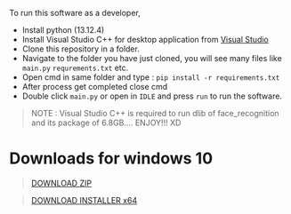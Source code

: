 To run this software as a developer,

* Install python (13.12.4)
* Install Visual Studio C++ for desktop application from [Visual Studio](http://visualstudio.microsoft.com/visual-cpp-build-tools/)
* Clone this repository in a folder.
* Navigate to the folder you have just cloned, you will see many files like `main.py` `requrements.txt` etc.
* Open cmd in same folder and type : `pip install -r requirements.txt`
* After process get completed close cmd
* Double click `main.py` or open in `IDLE` and press `run` to run the software.

> NOTE : Visual Studio C++ is required to run dlib of face_recognition and its package of 6.8GB.... ENJOY!!! XD


# Downloads for windows 10
> [DOWNLOAD ZIP](https://drive.google.com/drive/folders/1Xw1FeFfTC3v77wlHfNPDbystfVTxWIEM?usp=sharing)

> [DOWNLOAD INSTALLER x64](https://drive.google.com/drive/folders/1Xw1FeFfTC3v77wlHfNPDbystfVTxWIEM?usp=sharing)